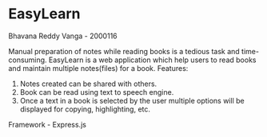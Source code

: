 # EasyLearn

Bhavana Reddy Vanga - 2000116

Manual preparation of notes while reading books is a tedious task and time-consuming.
EasyLearn is a web application which help users to read books and maintain multiple notes(files) for a book.
Features:
 1. Notes created can be shared with others.
 2. Book can be read using text to speech engine.
 3. Once a text in a book is selected by the user multiple options will be displayed for
    copying, highlighting, etc. 

Framework - Express.js